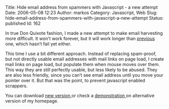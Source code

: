 Title: Hide email address from spammers with Javascript - a new attempt
Date: 2006-05-08 12:23
Author: markos
Category: Javascript, Web
Slug: hide-email-address-from-spammers-with-javascript-a-new-attempt
Status: published
Id: 162

<div>
 <p>
  In true Don Quixote fashion, I made a new attempt to make email harvesting more difficult. It won’t work forever, but it will work longer than
  <a href="hide-email-address-from-spammers-with-javascript.html">
   previous
  </a>
  one, which hasn’t fail yet either.
 </p>
 <p>
  This time I use a bit different approach. Instead of replacing spam-proof, but not directly usable email addresses with mail links on page load, I create mail links on page load, but populate them when mouse moves over them. This way they are still perfectly usable, but less likely to be abused. They are also less friendly, since you can’t see email address until you move your pointer over it. But that was the point, to prevent javascript enabled scrappers.
 </p>
 <p>
  You can download
  <a href="http://markos.gaivo.net/blog/code/mangle2.js">
   new version
  </a>
  or check a
  <a href="http://markos.gaivo.net/examples/mangle2.html">
   demonstration
  </a>
  on alternative version of my homepage.
 </p>
</div>
